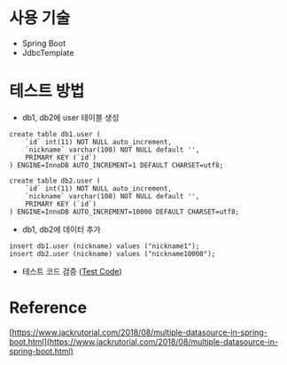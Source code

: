 # 사용 기술
- Spring Boot
- JdbcTemplate

# 테스트 방법

- db1, db2에 user 테이블 생성
```mysql
create table db1.user (
    `id` int(11) NOT NULL auto_increment,
    `nickname` varchar(100) NOT NULL default '',
    PRIMARY KEY (`id`)
) ENGINE=InnoDB AUTO_INCREMENT=1 DEFAULT CHARSET=utf8;

create table db2.user (
    `id` int(11) NOT NULL auto_increment,
    `nickname` varchar(100) NOT NULL default '',
    PRIMARY KEY (`id`)
) ENGINE=InnoDB AUTO_INCREMENT=10000 DEFAULT CHARSET=utf8;
```

- db1, db2에 데이터 추가
```mysql
insert db1.user (nickname) values ("nickname1");
insert db2.user (nickname) values ("nickname10000");
```

- 테스트 코드 검증 ([Test Code](https://github.com/dolgodolah/TIL/blob/master/Spring/Spring%20JDBC/Multiple%20Datasource%20in%20Spring%20Boot%20And%20JdbcTemplate/multiple-datasource/src/test/java/com/example/multipledatasource/repository/UserDaoTest.java))

# Reference

[https://www.jackrutorial.com/2018/08/multiple-datasource-in-spring-boot.html](https://www.jackrutorial.com/2018/08/multiple-datasource-in-spring-boot.html)
